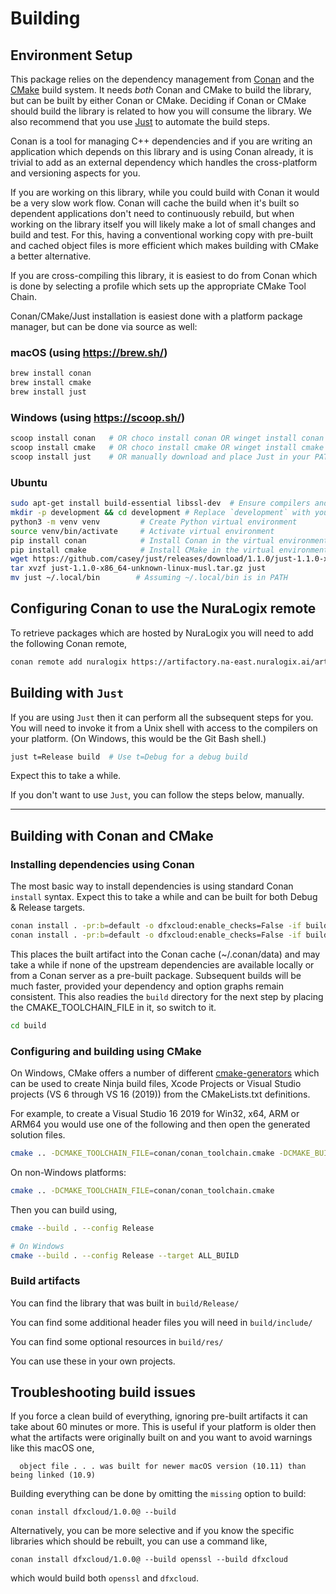 # Building

## Environment Setup

This package relies on the dependency management from [Conan](https://conan.io/)
and the [CMake](https://cmake.org/) build system. It needs *both* Conan and
CMake to build the library, but can be built by either Conan or CMake. Deciding
if Conan or CMake should build the library is related to how you will consume
the library. We also recommend that you use
[Just](https://github.com/casey/just) to automate the build steps.

Conan is a tool for managing C++ dependencies and if you are writing an
application which depends on this library and is using Conan already, it is
trivial to add as an external dependency which handles the cross-platform and
versioning aspects for you.

If you are working on this library, while you could build with Conan it would be
a very slow work flow. Conan will cache the build when it's built so dependent
applications don't need to continuously rebuild, but when working on the library
itself you will likely make a lot of small changes and build and test. For this,
having a conventional working copy with pre-built and cached object files is
more efficient which makes building with CMake a better alternative.

If you are cross-compiling this library, it is easiest to do from Conan which is
done by selecting a profile which sets up the appropriate CMake Tool Chain.

Conan/CMake/Just installation is easiest done with a platform package manager,
but can be done via source as well:

### macOS (using https://brew.sh/)

```bash
brew install conan
brew install cmake
brew install just
```

### Windows (using https://scoop.sh/)

```bash
scoop install conan   # OR choco install conan OR winget install conan
scoop install cmake   # OR choco install cmake OR winget install cmake
scoop install just    # OR manually download and place Just in your PATH
```

### Ubuntu

```bash
sudo apt-get install build-essential libssl-dev  # Ensure compilers and SSL libraries
mkdir -p development && cd development # Replace `development` with you preferred directory
python3 -m venv venv         # Create Python virtual environment
source venv/bin/activate     # Activate virtual environment
pip install conan            # Install Conan in the virtual environment
pip install cmake            # Install CMake in the virtual environment
wget https://github.com/casey/just/releases/download/1.1.0/just-1.1.0-x86_64-unknown-linux-musl.tar.gz
tar xvzf just-1.1.0-x86_64-unknown-linux-musl.tar.gz just
mv just ~/.local/bin        # Assuming ~/.local/bin is in PATH
```

## Configuring Conan to use the NuraLogix remote

To retrieve packages which are hosted by NuraLogix you will need to add the
following Conan remote,

```bash
conan remote add nuralogix https://artifactory.na-east.nuralogix.ai/artifactory/api/conan/conan
```

## Building with `Just`

If you are using `Just` then it can perform all the subsequent steps for you.
You will need to invoke it from a Unix shell with access to the compilers on
your platform. (On Windows, this would be the Git Bash shell.)

```bash
just t=Release build  # Use t=Debug for a debug build
```

Expect this to take a while.

If you don't want to use `Just`, you can follow the steps below, manually.

---

## Building with Conan and CMake

### Installing dependencies using Conan

The most basic way to install dependencies is using standard Conan `install`
syntax. Expect this to take a while and can be built for both Debug & Release
targets.

```bash
conan install . -pr:b=default -o dfxcloud:enable_checks=False -if build --build missing -s build_type=Debug
conan install . -pr:b=default -o dfxcloud:enable_checks=False -if build --build missing -s build_type=Release
```

This places the built artifact into the Conan cache (~/.conan/data) and may take
a while if none of the upstream dependencies are available locally or from a
Conan server as a pre-built package. Subsequent builds will be much faster,
provided your dependency and option graphs remain consistent. This also readies
the `build` directory for the next step by placing the CMAKE_TOOLCHAIN_FILE
in it, so switch to it.

```bash
cd build
```

### Configuring and building using CMake

On Windows, CMake offers a number of different
[cmake-generators](https://cmake.org/cmake/help/latest/manual/cmake-generators.7.html)
which can be used to create Ninja build files, Xcode Projects or Visual Studio
projects (VS 6 through VS 16 (2019)) from the CMakeLists.txt definitions.

For example, to create a Visual Studio 16 2019 for Win32, x64, ARM or ARM64 you
would use one of the following and then open the generated solution files.

```bash
cmake .. -DCMAKE_TOOLCHAIN_FILE=conan/conan_toolchain.cmake -DCMAKE_BUILD_TYPE=Release -G "Visual Studio 16 2019" -A x64
```

On non-Windows platforms:

```bash
cmake .. -DCMAKE_TOOLCHAIN_FILE=conan/conan_toolchain.cmake
```

Then you can build using,

```bash
cmake --build . --config Release

# On Windows
cmake --build . --config Release --target ALL_BUILD
```

### Build artifacts

You can find the library that was built in `build/Release/`

You can find some additional header files you will need in `build/include/`

You can find some optional resources in `build/res/`

You can use these in your own projects.

## Troubleshooting build issues

If you force a clean build of everything, ignoring pre-built artifacts it can
take about 60 minutes or more. This is useful if your platform is older then
what the artifacts were originally built on and you want to avoid warnings like
this macOS one,

```shell
  object file . . . was built for newer macOS version (10.11) than being linked (10.9)
```

Building everything can be done by omitting the `missing` option to build:

```shell
conan install dfxcloud/1.0.0@ --build
```

Alternatively, you can be more selective and if you know the specific libraries
which should be rebuilt, you can use a command like,

```shell
conan install dfxcloud/1.0.0@ --build openssl --build dfxcloud
```

which would build both `openssl` and `dfxcloud`.
